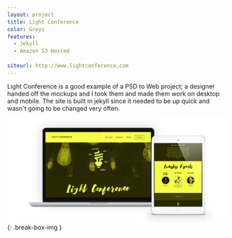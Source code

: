 ```yaml
---
layout: project
title: Light Conference
color: Greys
features:
  - Jekyll
  - Amazon S3 Hosted

siteurl: http://www.lightconference.com
---
```


Light Conference is a good example of a PSD to Web project; a designer handed off the mockups and I took them and made them work on desktop and mobile. The site is built in jekyll since it needed to be up quick and wasn't going to be changed very often.

![Light Conference](/images/light-device.jpg)
{: .break-box-img }